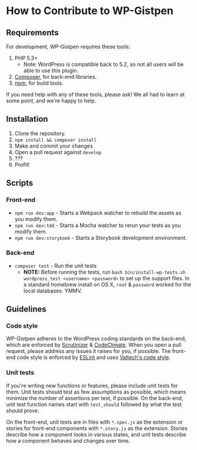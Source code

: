 # How to Contribute to WP-Gistpen

## Requirements

For development, WP-Gistpen requires these tools:

1. PHP 5.3+
	* Note: WordPress is compatible back to 5.2, so not all users will be able to use this plugin.
2. [Composer][1], for back-end libraries.
3. [npm][2], for build tools.

If you need help with any of these tools, please ask! We all had to learn at some point, and we're happy to help.

## Installation

1. Clone the repository.
1. `npm install && composer install`
1. Make and commit your changes
1. Open a pull request against `develop`
1. ???
1. Profit!

## Scripts

### Front-end

* `npm run dev:app` - Starts a Webpack watcher to rebuild the assets as you modify them.
* `npm run dev:tdd` - Starts a Mocha watcher to rerun your tests as you modify them.
* `npm run dev:storybook` - Starts a Storybook development environment.

### Back-end

* `composer test` - Run the unit tests
	* **NOTE:** Before running the tests, run `bash bin/install-wp-tests.sh wordpress_test <username> <password>` to set up the support files. In a standard homebrew install on OS X, `root` & `password` worked for the local databases. YMMV.

## Guidelines

### Code style

WP-Gistpen adheres to the WordPress coding standards on the back-end, which are enforced by [Scrutinizer][6] & [CodeClimate][7]. When you open a pull request, please address any issues it raises for you, if possible. The front-end code style is enforced by [ESLint][8] and uses [Valtech's code style][9].

### Unit tests

If you're writing new functions or features, please include unit tests for them. Unit tests should test as few assumptions as possible, which means minimize the number of assertions per test, if possible. On the back-end, unit test function names start with `test_should` followed by what the test should prove.

On the front-end, unit tests are in files with `*.spec.js` as the extension or stories for front-end components with `*.story.js` as the extension. Stories describe how a component looks in various states, and unit tests describe how a component behaves and changes over time.

  [1]: https://getcomposer.org/
  [2]: https://www.npmjs.org/
  [3]: http://bower.io/
  [4]: http://gulpjs.com/
  [5]: https://github.com/tommcfarlin/WordPress-Plugin-Boilerplate
  [6]: https://scrutinizer-ci.com/
  [7]: https://codeclimate.com/github/mAAdhaTTah/wp-gistpen
  [8]: https://eslint.org/
  [9]: https://github.com/valtech-nyc/eslint-config-valtech
